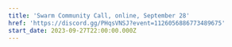 ```yaml
---
title: 'Swarm Community Call, online, September 28'
href: 'https://discord.gg/PHqsVNSJ?event=1126056886773489675'
start_date: 2023-09-27T22:00:00.000Z
---
```


